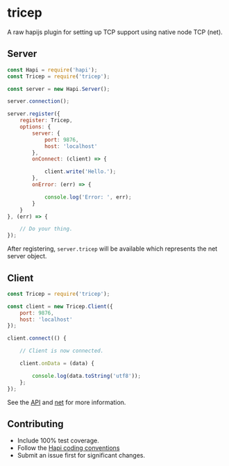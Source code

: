 # tricep

A raw hapijs plugin for setting up TCP support using native node TCP (net).

## Server
```js
const Hapi = require('hapi');
const Tricep = require('tricep');

const server = new Hapi.Server();

server.connection();

server.register({
    register: Tricep,
    options: {
        server: {
            port: 9876,
            host: 'localhost'
        },
        onConnect: (client) => {

            client.write('Hello.');
        },
        onError: (err) => {

            console.log('Error: ', err);
        }
    }
}, (err) => {

    // Do your thing.
});
```

After registering, `server.tricep` will be available which represents the net server object.

## Client
```js
const Tricep = require('tricep');

const client = new Tricep.Client({
    port: 9876,
    host: 'localhost'
});

client.connect(() {

    // Client is now connected.

    client.onData = (data) {

        console.log(data.toString('utf8'));
    };
});
```

See the [API](https://github.com/Phenelo/tricep/blob/master/API.md) and
[net](https://nodejs.org/api/net.html) for more information.

## Contributing
* Include 100% test coverage.
* Follow the [Hapi coding conventions](http://hapijs.com/styleguide)
* Submit an issue first for significant changes.


